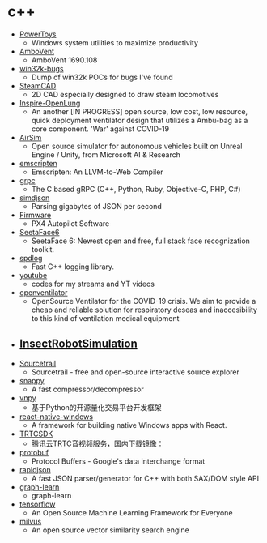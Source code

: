 # c++
- [PowerToys](https://github.com/microsoft/PowerToys)
  - Windows system utilities to maximize productivity
- [AmboVent](https://github.com/AmboVent/AmboVent)
  - AmboVent 1690.108
- [win32k-bugs](https://github.com/gdabah/win32k-bugs)
  - Dump of win32k POCs for bugs I've found
- [SteamCAD](https://github.com/oskardolch/SteamCAD)
  - 2D CAD especially designed to draw steam locomotives
- [Inspire-OpenLung](https://github.com/Inspire-Poli-USP/Inspire-OpenLung)
  - An another [IN PROGRESS] open source, low cost, low resource, quick deployment ventilator design that utilizes a Ambu-bag as a core component. 'War' against COVID-19
- [AirSim](https://github.com/microsoft/AirSim)
  - Open source simulator for autonomous vehicles built on Unreal Engine / Unity, from Microsoft AI & Research
- [emscripten](https://github.com/emscripten-core/emscripten)
  - Emscripten: An LLVM-to-Web Compiler
- [grpc](https://github.com/grpc/grpc)
  - The C based gRPC (C++, Python, Ruby, Objective-C, PHP, C#)
- [simdjson](https://github.com/simdjson/simdjson)
  - Parsing gigabytes of JSON per second
- [Firmware](https://github.com/PX4/Firmware)
  - PX4 Autopilot Software
- [SeetaFace6](https://github.com/seetafaceengine/SeetaFace6)
  - SeetaFace 6: Newest open and free, full stack face recognization toolkit.
- [spdlog](https://github.com/gabime/spdlog)
  - Fast C++ logging library.
- [youtube](https://github.com/Errichto/youtube)
  - codes for my streams and YT videos
- [openventilator](https://github.com/popsolutions/openventilator)
  - OpenSource Ventilator for the COVID-19 crisis. We aim to provide a cheap and reliable solution for respiratory deseas and inaccesibility to this kind of ventilation medical equipment
- [InsectRobotSimulation](https://github.com/neuroprod/InsectRobotSimulation)
  - 
- [Sourcetrail](https://github.com/CoatiSoftware/Sourcetrail)
  - Sourcetrail - free and open-source interactive source explorer
- [snappy](https://github.com/google/snappy)
  - A fast compressor/decompressor
- [vnpy](https://github.com/vnpy/vnpy)
  - 基于Python的开源量化交易平台开发框架
- [react-native-windows](https://github.com/microsoft/react-native-windows)
  - A framework for building native Windows apps with React.
- [TRTCSDK](https://github.com/tencentyun/TRTCSDK)
  - 腾讯云TRTC音视频服务，国内下载镜像：
- [protobuf](https://github.com/protocolbuffers/protobuf)
  - Protocol Buffers - Google's data interchange format
- [rapidjson](https://github.com/Tencent/rapidjson)
  - A fast JSON parser/generator for C++ with both SAX/DOM style API
- [graph-learn](https://github.com/alibaba/graph-learn)
  - graph-learn
- [tensorflow](https://github.com/tensorflow/tensorflow)
  - An Open Source Machine Learning Framework for Everyone
- [milvus](https://github.com/milvus-io/milvus)
  - An open source vector similarity search engine
